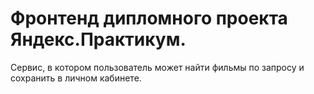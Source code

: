 # Фронтенд дипломного проекта Яндекс.Практикум.

Сервис, в котором пользователь может найти фильмы по запросу и сохранить в личном кабинете.
